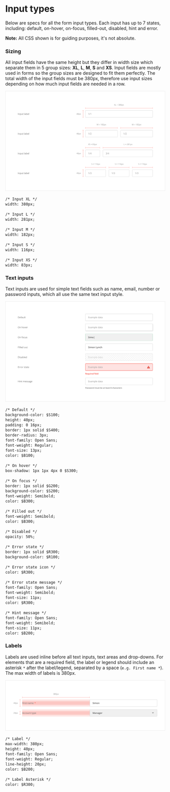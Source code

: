 # Input types

Below are specs for all the form input types. Each input has up to 7 states, including: default, on-hover, on-focus, filled-out, disabled, hint and error.

**Note:** All CSS shown is for guiding purposes, it's not absolute.

### Sizing

All input fields have the same height but they differ in width size which separate them in 5 group sizes: **XL**, **L**, **M**, **S** and **XS**. Input fields are mostly used in forms so the group sizes are designed to fit them perfectly. The total width of the input fields must be 380px, therefore use input sizes depending on how much input fields are needed in a row.

![](/assets/atoms/input-types-input-sizes.png)

```
/* Input XL */
width: 380px;

/* Input L */
width: 281px;

/* Input M */
width: 182px;

/* Input S */
width: 116px;

/* Input XS */
width: 83px;
```

### Text inputs

Text inputs are used for simple text fields such as name, email, number or password inputs, which all use the same text input style.

![](/assets/atoms/input-types-text-input-states.png)

```
/* Default */
background-color: $S100;
height: 40px;
padding: 0 16px;
border: 1px solid $S400;
border-radius: 3px;
font-family: Open Sans;
font-weight: Regular;
font-size: 13px;
color: $B100;

/* On hover */
box-shadow: 1px 1px 4px 0 $S300;

/* On focus */
border: 1px solid $G200;
background-color: $S200;
font-weight: Semibold;
color: $B300;

/* Filled out */
font-weight: Semibold;
color: $B300;

/* Disabled */
opacity: 50%;

/* Error state */
border: 1px solid $R300;
background-color: $R100;

/* Error state icon */
color: $R300;

/* Error state message */
font-family: Open Sans;
font-weight: Semibold;
font-size: 11px;
color: $R300;

/* Hint message */
font-family: Open Sans;
font-weight: Semibold;
font-size: 11px;
color: $B200;
```

### Labels

Labels are used inline before all text inputs, text areas and drop-downs. For elements that are a required field, the label or legend should include an asterisk `*` after the label/legend, separated by a space \(`e.g. First name *`\). The max width of labels is 380px.

![](/assets/atoms/input-types-labels.png)

```
/* Label */
max-width: 380px;
height: 40px;
font-family: Open Sans;
font-weight: Regular;
line-height: 20px;
color: $B200;

/* Label Asterisk */
color: $R300;
```




